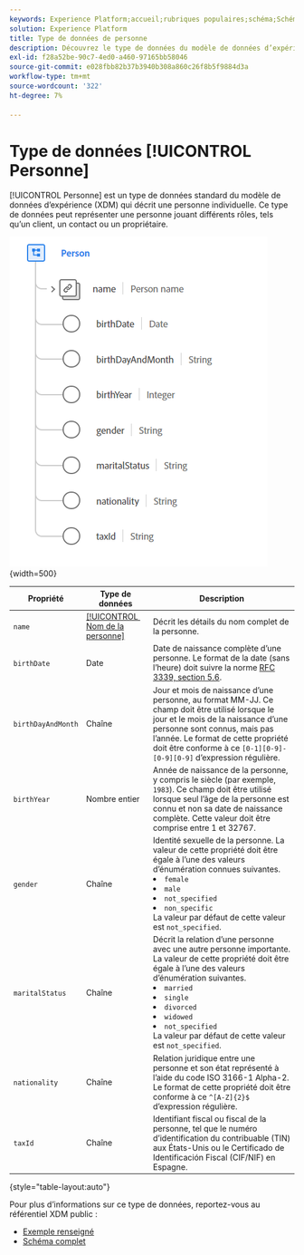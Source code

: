 ```yaml
---
keywords: Experience Platform;accueil;rubriques populaires;schéma;Schéma;XDM;champs;schémas;Schémas;personne;type de données;type de données;type de données;
solution: Experience Platform
title: Type de données de personne
description: Découvrez le type de données du modèle de données d’expérience Personne (XDM).
exl-id: f28a52be-90c7-4ed0-a460-97165bb58046
source-git-commit: e028fbb82b37b3940b308a860c26f8b5f9884d3a
workflow-type: tm+mt
source-wordcount: '322'
ht-degree: 7%

---
```


# Type de données [!UICONTROL Personne]

[!UICONTROL Personne] est un type de données standard du modèle de données d’expérience (XDM) qui décrit une personne individuelle. Ce type de données peut représenter une personne jouant différents rôles, tels qu’un client, un contact ou un propriétaire.

![image de la personne](../images/data-types/person.PNG){width=500}

| Propriété | Type de données | Description |
| --- | --- | --- |
| `name` | [[!UICONTROL &#x200B; Nom de la personne &#x200B;]](./person-name.md) | Décrit les détails du nom complet de la personne. |
| `birthDate` | Date | Date de naissance complète d’une personne. Le format de la date (sans l’heure) doit suivre la norme [RFC 3339, section 5.6](https://tools.ietf.org/html/rfc3339#section-5.6). |
| `birthDayAndMonth` | Chaîne | Jour et mois de naissance d’une personne, au format MM-JJ. Ce champ doit être utilisé lorsque le jour et le mois de la naissance d’une personne sont connus, mais pas l’année. Le format de cette propriété doit être conforme à ce `[0-1][0-9]-[0-9][0-9]` d’expression régulière. |
| `birthYear` | Nombre entier | Année de naissance de la personne, y compris le siècle (par exemple, `1983`). Ce champ doit être utilisé lorsque seul l’âge de la personne est connu et non sa date de naissance complète. Cette valeur doit être comprise entre 1 et 32767. |
| `gender` | Chaîne | Identité sexuelle de la personne. La valeur de cette propriété doit être égale à l’une des valeurs d’énumération connues suivantes. <li> `female` </li> <li> `male` </li> <li> `not_specified` </li> <li> `non_specific` </li> La valeur par défaut de cette valeur est `not_specified`. |
| `maritalStatus` | Chaîne | Décrit la relation d’une personne avec une autre personne importante. La valeur de cette propriété doit être égale à l’une des valeurs d’énumération suivantes. <li> `married` </li> <li> `single` </li> <li> `divorced` </li> <li> `widowed` </li> <li> `not_specified` </li> La valeur par défaut de cette valeur est `not_specified`. |
| `nationality` | Chaîne | Relation juridique entre une personne et son état représenté à l’aide du code ISO 3166-1 Alpha-2. Le format de cette propriété doit être conforme à ce `^[A-Z]{2}$` d’expression régulière. |
| `taxId` | Chaîne | Identifiant fiscal ou fiscal de la personne, tel que le numéro d’identification du contribuable (TIN) aux États-Unis ou le Certificado de Identificación Fiscal (CIF/NIF) en Espagne. |

{style="table-layout:auto"}

Pour plus d’informations sur ce type de données, reportez-vous au référentiel XDM public :

* [ Exemple renseigné ](https://github.com/adobe/xdm/blob/master/components/datatypes/person/person.example.1.json)
* [Schéma complet](https://github.com/adobe/xdm/blob/master/components/datatypes/person/person.schema.json)
